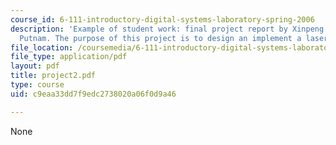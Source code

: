 ```yaml
---
course_id: 6-111-introductory-digital-systems-laboratory-spring-2006
description: 'Example of student work: final project report by Xinpeng Huang and William
  Putnam. The purpose of this project is to design an implement a laser pointer mouse.'
file_location: /coursemedia/6-111-introductory-digital-systems-laboratory-spring-2006/c9eaa33dd7f9edc2738020a06f0d9a46_project2.pdf
file_type: application/pdf
layout: pdf
title: project2.pdf
type: course
uid: c9eaa33dd7f9edc2738020a06f0d9a46

---
```

None